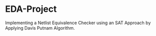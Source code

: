 # EDA-Project
Implementing a Netlist Equivalence Checker using an SAT Approach by Applying Davis Putnam Algorithm.
